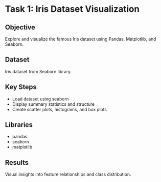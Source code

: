 # Task 1: Iris Dataset Visualization

## Objective
Explore and visualize the famous Iris dataset using Pandas, Matplotlib, and Seaborn.

## Dataset
Iris dataset from Seaborn library.

## Key Steps
- Load dataset using seaborn
- Display summary statistics and structure
- Create scatter plots, histograms, and box plots

## Libraries
- pandas
- seaborn
- matplotlib

## Results
Visual insights into feature relationships and class distribution.
